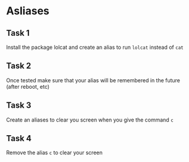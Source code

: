# Asliases

## Task 1
Install the package lolcat and create an alias to run `lolcat` instead of `cat`

## Task 2
Once tested make sure that your alias will be remembered in the future (after reboot, etc)

## Task 3
Create an aliases to clear you screen when you give the command `c`

## Task 4
Remove the alias `c` to clear your screen
